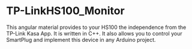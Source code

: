 # TP-LinkHS100_Monitor
This angular material provides to your HS100 the independence from the TP-Link Kasa App. It is written in C++. It also allows you to control your SmartPlug and implement this device in any Arduino project.  

